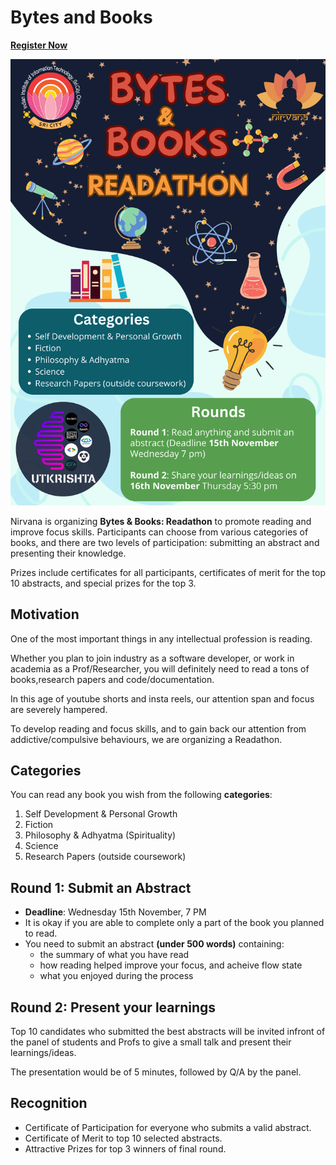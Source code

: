 # Bytes and Books

**[Register Now](https://docs.google.com/forms/d/e/1FAIpQLSebFaIx1vY3uYm8MJM5dTgIas73pvvB9el6umy4IK-7rdXCLA/viewform?usp=sf_link)**

![poster bytes and books](bytes-and-books.png)

Nirvana is organizing **Bytes & Books: Readathon** to promote reading and improve focus skills. Participants can choose from various categories of books, and there are two levels of participation: submitting an abstract and presenting their knowledge.

Prizes include certificates for all participants, certificates of merit for the top 10 abstracts, and special prizes for the top 3.

## Motivation

One of the most important things in any intellectual profession is reading.

Whether you plan to join industry as a software developer, or work in academia as a Prof/Researcher, you will definitely need to read a tons of books,research papers and code/documentation.

In this age of youtube shorts and insta reels, our attention span and focus are severely hampered.

To develop reading and focus skills, and to gain back our attention from addictive/compulsive behaviours, we are organizing a Readathon.


## Categories

You can read any book you wish from the following **categories**:

1. Self Development & Personal Growth
2. Fiction
3. Philosophy & Adhyatma (Spirituality)
4. Science
5. Research Papers (outside coursework)

## Round 1: Submit an Abstract

- **Deadline**: Wednesday 15th November, 7 PM
- It is okay if you are able to complete only a part of the book you planned to read.
- You need to submit an abstract **(under 500 words)** containing:
	- the summary of what you have read
	- how reading helped improve your focus, and acheive flow state
	- what you enjoyed during the process

## Round 2: Present your learnings

Top 10 candidates who submitted the best abstracts will be invited infront of the panel of students and Profs to give a small talk and present their learnings/ideas.

The presentation would be of 5 minutes, followed by Q/A by the panel.

## Recognition

- Certificate of Participation for everyone who submits a valid abstract.
- Certificate of Merit to top 10 selected abstracts.
- Attractive Prizes for top 3 winners of final round.